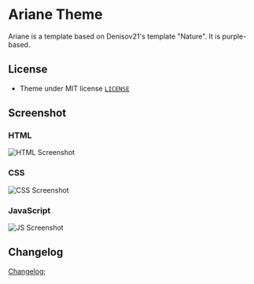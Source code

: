# Ariane Theme
Ariane is a template based on Denisov21's template "Nature". It is purple-based.

## License

* Theme under MIT license [`LICENSE`](LICENSE)

## Screenshot

### HTML

![HTML Screenshot](https://github.com/erknrio/ariane-theme/blob/master/screenshots/html.jpg)

### CSS

![CSS Screenshot](https://github.com/erknrio/ariane-theme/blob/master/screenshots/css.jpg)

### JavaScript

![JS Screenshot](https://github.com/erknrio/ariane-theme/blob/master/screenshots/JS.png)

## Changelog

[Changelog](https://github.com/erknrio/ariane-theme/blob/master/CHANGELOG.md);
